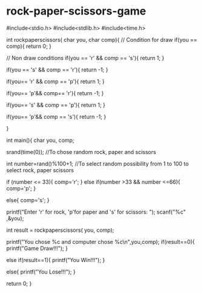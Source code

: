 # rock-paper-scissors-game

#include<stdio.h>
#include<stdlib.h>
#include<time.h>

int rockpaperscissors( char you, char comp){
// Condition for draw
if(you == comp){
return 0;
}

// Non draw conditions 
if(you == 'r' && comp == 's'){
return 1;
}

if(you == 's' && comp == 'r'){
return -1;
}

if(you== 'r' && comp == 'p'){
return 1;
}

if(you== 'p'&& comp== 'r'){
return -1;
}

if(you== 's' && comp == 'p'){
return 1;
}

if(you== 'p'&& comp == 's'){
return -1;
}

}

int main(){
char you, comp;

srand(time(0)); //To chose random rock, paper and scissors 

int number=rand()%100+1; //To select random possibility from 1 to 100 to select rock, paper scissors 
 
 if (number <= 33){
  comp='r';
 }
else if(number >33 && number <=66){
  comp='p';
 }
 
 else{
  comp='s';
 }
 
 printf("Enter 'r' for rock, 'p'for paper and 's' for scissors: ");
 scanf("%c" ,&you);
 
 int result = rockpaperscissors( you, comp);
 

 printf("You chose %c and computer chose %c\n",you,comp);
 if(result==0){
 printf("Game Draw!!!");
 }
 
else if(result==1){
 printf("You Win!!!");
 }
 
 else{
 printf("You Lose!!!");
 }
 
 return 0;
}
